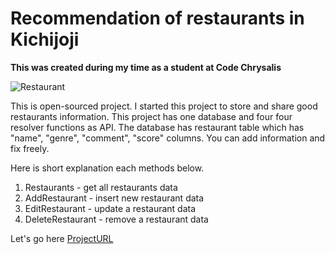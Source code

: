 # Recommendation of restaurants in Kichijoji

**This was created during my time as a student at Code Chrysalis**

![Restaurant](https://spi-ra.jp/wp-content/uploads/2019/07/45431997_m.jpg)

This is open-sourced project. I started this project to store and share good restaurants information. This project has one database and four four resolver functions as API. The database has restaurant table which has "name", "genre", "comment", "score" columns.
You can add information and fix freely.

Here is short explanation each methods below.

1. Restaurants - get all restaurants data
2. AddRestaurant - insert new restaurant data
3. EditRestaurant - update a restaurant data
4. DeleteRestaurant - remove a restaurant data

Let's go here [ProjectURL](http://localhost:3000/)
